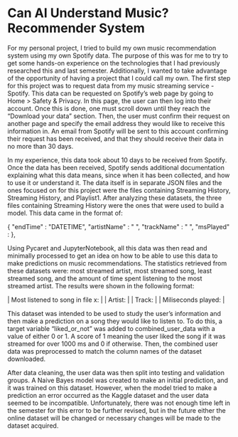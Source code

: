 # Can AI Understand Music? Recommender System 

For my personal project, I tried to build my own music recommendation system using my own Spotify data. The purpose of this was for me to try to get some hands-on experience on the technologies that I had previously researched this and last semester. Additionally, I wanted to take advantage of the opportunity of having a project that I could call my own.
The first step for this project was to request data from my music streaming service - Spotify. This data can be requested on Spotify’s web page by going to Home > Safety & Privacy. In this page, the user can then log into their account. Once this is done, one must scroll down until they reach the “Download your data” section. Then, the user must confirm their request on another page and specify the email address they would like to receive this information in. An email from Spotify will be sent to this account confirming their request has been received, and that they should receive their data in no more than 30 days. 

In my experience, this data took about 10 days to be received from Spotify. Once the data has been received, Spotify sends additional documentation explaining what this data means, since when it has been collected, and how to use it or understand it. The data itself is in separate JSON files and the ones focused on for this project were the files containing Streaming History, Streaming History, and Playlist1. After analyzing these datasets, the three files containing Streaming History were the ones that were used to build a model. This data came in the format of:

{
    "endTime" : "DATETIME",
    "artistName" : " ",
    "trackName" : " ",
    "msPlayed" : 
  },
  
Using Pycaret and JupyterNotebook, all this data was then read and minimally processed to get an idea on how to be able to use this data to make predictions on music recommendations. The statistics retrieved from these datasets were: most streamed artist, most streamed song, least streamed song, and the amount of time spent listening to the most streamed artist. 
The results were shown in the following format: 

  |    Most listened to song in file x: |
  |    Artist:                          |
  |    Track:                           |
  |    Miliseconds played:              |

This dataset was intended to be used to study the user’s information and then make a prediction on a song they would like to listen to. To do this, a target variable “liked_or_not” was added to combined_user_data with a value of either 0 or 1. A score of 1 meaning the user liked the song if it was streamed for over 1000 ms and 0 if otherwise. Then, the combined user data was preprocessed to match the column names of the dataset downloaded.

After data cleaning, the user data was then split into testing and validation groups. A Naive Bayes model was created to make an initial prediction, and it was trained on this dataset. However, when the model tried to make a prediction an error occurred as the Kaggle dataset and the user data seemed to be incompatible. Unfortunately, there was not enough time left in the semester for this error to be further revised, but in the future either the online dataset will be changed or necessary changes will be made to the dataset acquired.
